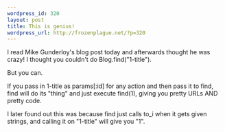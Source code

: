```yaml
--- 
wordpress_id: 320
layout: post
title: This is genius!
wordpress_url: http://frozenplague.net/?p=320
---
```

I read Mike Gunderloy's blog post today and afterwards thought he was crazy! I thought you couldn't do <span class='term'>Blog.find("1-title")</span>.

But you can.

If you pass in 1-title as <span class='term'>params[:id]</span> for any action and then pass it to <span class='term'>find</span>, <span class='term'>find</span> will do its "thing" and just execute <span class='term'>find(1)</span>, giving you pretty URLs AND pretty code. 

I later found out this was because find just calls <span class='term'>to_i</span> when it gets given strings, and calling it on "1-title" will give you "1".
